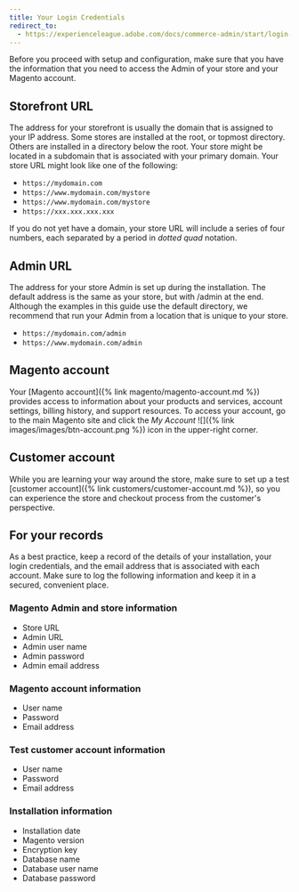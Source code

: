 ```yaml
---
title: Your Login Credentials
redirect_to:
  - https://experienceleague.adobe.com/docs/commerce-admin/start/login-urls.html
---
```


Before you proceed with setup and configuration, make sure that you have the information that you need to access the Admin of your store and your Magento account.

## Storefront URL

The address for your storefront is usually the domain that is assigned to your IP address. Some stores are installed at the root, or topmost directory. Others are installed in a directory below the root. Your store might be located in a subdomain that is associated with your primary domain. Your store URL might look like one of the following:

- `https://mydomain.com`
- `https://www.mydomain.com/mystore`
- `https://www.mydomain.com/mystore`
- `https://xxx.xxx.xxx.xxx`

If you do not yet have a domain, your store URL will include a series of four numbers, each separated by a period in _dotted quad_ notation.

## Admin URL

The address for your store Admin is set up during the installation. The default address is the same as your store, but with /admin at the end. Although the examples in this guide use the default directory, we recommend that run your Admin from a location that is unique to your store.

- `https://mydomain.com/admin`
- `https://www.mydomain.com/admin`

## Magento account

Your [Magento account]({% link magento/magento-account.md %}) provides access to information about your products and services, account settings, billing history, and support resources. To access your account, go to the main Magento site and click the _My Account_ ![]({% link images/images/btn-account.png %}) icon in the upper-right corner.

## Customer account

While you are learning your way around the store, make sure to set up a test [customer account]({% link customers/customer-account.md %}), so you can experience the store and checkout process from the customer's perspective.

## For your records

As a best practice, keep a record of the details of your installation, your login credentials, and the email address that is associated with each account. Make sure to log the following information and keep it in a secured, convenient place.

### Magento Admin and store information

- Store URL
- Admin URL
- Admin user name
- Admin password
- Admin email address

### Magento account information

- User name
- Password
- Email address

### Test customer account information

- User name
- Password
- Email address

### Installation information

- Installation date
- Magento version
- Encryption key
- Database name
- Database user name
- Database password
